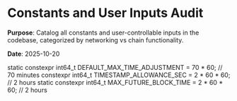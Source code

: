 # Constants and User Inputs Audit

**Purpose**: Catalog all constants and user-controllable inputs in the codebase, categorized by networking vs chain functionality.

**Date**: 2025-10-20


static constexpr int64_t DEFAULT_MAX_TIME_ADJUSTMENT = 70 * 60;  // 70 minutes
constexpr int64_t TIMESTAMP_ALLOWANCE_SEC = 2 * 60 * 60;  // 2 hours
static constexpr int64_t MAX_FUTURE_BLOCK_TIME = 2 * 60 * 60;  // 2 hours



